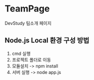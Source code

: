 # TeamPage
DevStudy 팀소개 페이지

## Node.js Local 환경 구성 방법
<ol>
  <li>cmd 실행</li>
  <li>프로젝트 폴더로 이동</li>
  <li>모듈설치 -> npm install</li>
  <li>서버 실행 -> node app.js</li>
</ol>
